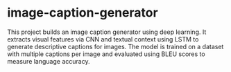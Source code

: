 # image-caption-generator
This project builds an image caption generator using deep learning. It extracts visual features via CNN and textual context using LSTM to generate descriptive captions for images. The model is trained on a dataset with multiple captions per image and evaluated using BLEU scores to measure language accuracy.
